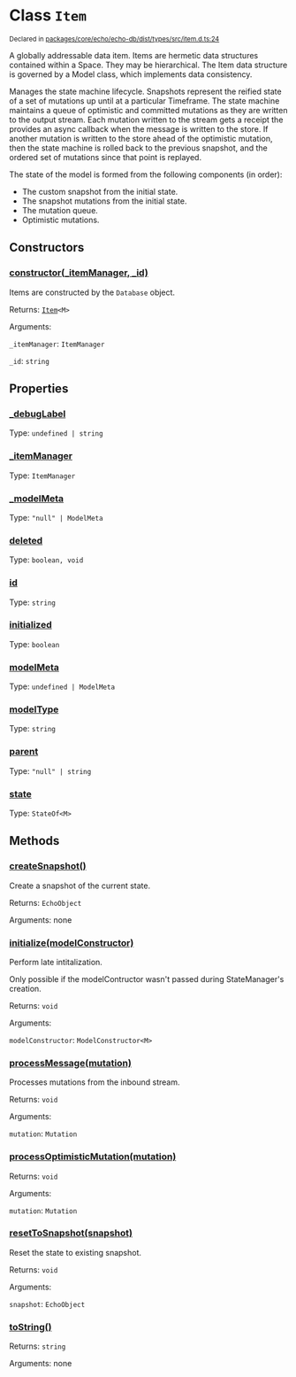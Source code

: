 # Class `Item`
<sub>Declared in [packages/core/echo/echo-db/dist/types/src/item.d.ts:24]()</sub>


A globally addressable data item.
Items are hermetic data structures contained within a Space. They may be hierarchical.
The Item data structure is governed by a Model class, which implements data consistency.

Manages the state machine lifecycle.
Snapshots represent the reified state of a set of mutations up until at a particular Timeframe.
The state machine maintains a queue of optimistic and committed mutations as they are written to the output stream.
Each mutation written to the stream gets a receipt the provides an async callback when the message is written to the store.
If another mutation is written to the store ahead of the optimistic mutation,
then the state machine is rolled back to the previous snapshot,
and the ordered set of mutations since that point is replayed.

The state of the model is formed from the following components (in order):
- The custom snapshot from the initial state.
- The snapshot mutations from the initial state.
- The mutation queue.
- Optimistic mutations.

## Constructors
### [constructor(_itemManager, _id)]()


Items are constructed by the  `Database`  object.

Returns: <code>[Item](/api/@dxos/react-client/classes/Item)&lt;M&gt;</code>

Arguments: 

`_itemManager`: <code>ItemManager</code>

`_id`: <code>string</code>



## Properties
### [_debugLabel]()
Type: <code>undefined | string</code>



### [_itemManager]()
Type: <code>ItemManager</code>



### [_modelMeta]()
Type: <code>"null" | ModelMeta</code>



### [deleted]()
Type: <code>boolean, void</code>





### [id]()
Type: <code>string</code>



### [initialized]()
Type: <code>boolean</code>



### [modelMeta]()
Type: <code>undefined | ModelMeta</code>



### [modelType]()
Type: <code>string</code>



### [parent]()
Type: <code>"null" | string</code>



### [state]()
Type: <code>StateOf&lt;M&gt;</code>




## Methods
### [createSnapshot()]()


Create a snapshot of the current state.

Returns: <code>EchoObject</code>

Arguments: none




### [initialize(modelConstructor)]()


Perform late intitalization.

Only possible if the modelContructor wasn't passed during StateManager's creation.

Returns: <code>void</code>

Arguments: 

`modelConstructor`: <code>ModelConstructor&lt;M&gt;</code>


### [processMessage(mutation)]()


Processes mutations from the inbound stream.

Returns: <code>void</code>

Arguments: 

`mutation`: <code>Mutation</code>


### [processOptimisticMutation(mutation)]()




Returns: <code>void</code>

Arguments: 

`mutation`: <code>Mutation</code>


### [resetToSnapshot(snapshot)]()


Reset the state to existing snapshot.

Returns: <code>void</code>

Arguments: 

`snapshot`: <code>EchoObject</code>


### [toString()]()




Returns: <code>string</code>

Arguments: none




